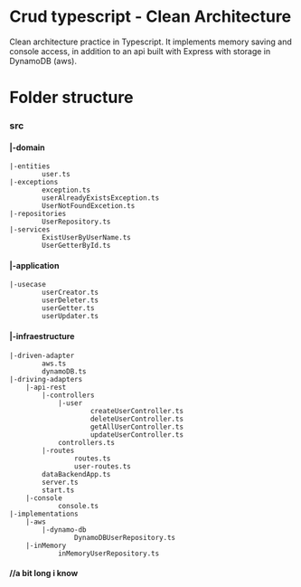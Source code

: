 # Crud typescript - Clean Architecture

Clean architecture practice in Typescript. It implements memory saving and console access, in addition to an api built with Express with storage in DynamoDB (aws).

# Folder structure 

### src
#### |-domain
    |-entities
            user.ts
    |-exceptions
            exception.ts
            userAlreadyExistsException.ts
            UserNotFoundExcetion.ts
    |-repositories
            UserRepository.ts
    |-services
            ExistUserByUserName.ts
            UserGetterById.ts
#### |-application
    |-usecase
            userCreator.ts
            userDeleter.ts
            userGetter.ts
            userUpdater.ts
#### |-infraestructure
    |-driven-adapter
            aws.ts
            dynamoDB.ts
    |-driving-adapters
        |-api-rest
            |-controllers
                |-user
                        createUserController.ts
                        deleteUserController.ts
                        getAllUserController.ts
                        updateUserController.ts
                controllers.ts
            |-routes
                    routes.ts
                    user-routes.ts
            dataBackendApp.ts
            server.ts
            start.ts
        |-console
                console.ts
    |-implementations
        |-aws
            |-dynamo-db
                    DynamoDBUserRepository.ts
        |-inMemory
                inMemoryUserRepository.ts


#### //a bit long i know